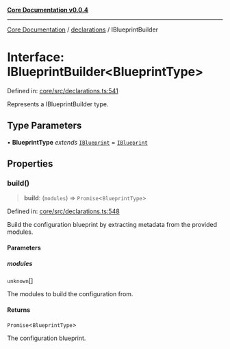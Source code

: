 [**Core Documentation v0.0.4**](../../README.md)

***

[Core Documentation](../../modules.md) / [declarations](../README.md) / IBlueprintBuilder

# Interface: IBlueprintBuilder\<BlueprintType\>

Defined in: [core/src/declarations.ts:541](https://github.com/stonemjs/core/blob/d2167ff53d508d3a75c05f0cf962180518d3e061/src/declarations.ts#L541)

Represents a IBlueprintBuilder type.

## Type Parameters

• **BlueprintType** *extends* [`IBlueprint`](../type-aliases/IBlueprint.md) = [`IBlueprint`](../type-aliases/IBlueprint.md)

## Properties

### build()

> **build**: (`modules`) => `Promise`\<`BlueprintType`\>

Defined in: [core/src/declarations.ts:548](https://github.com/stonemjs/core/blob/d2167ff53d508d3a75c05f0cf962180518d3e061/src/declarations.ts#L548)

Build the configuration blueprint by extracting metadata from the provided modules.

#### Parameters

##### modules

`unknown`[]

The modules to build the configuration from.

#### Returns

`Promise`\<`BlueprintType`\>

The configuration blueprint.
